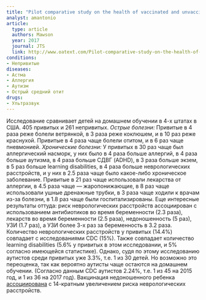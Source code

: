 ```yaml
---
title: "Pilot comparative study on the health of vaccinated and unvaccinated 6- to 12- year old U.S. children"
analyst: amantonio
article:
  type: article
  authors: Mawson
  year: 2017
  journal: JTS
  link: http://www.oatext.com/Pilot-comparative-study-on-the-health-of-vaccinated-and-unvaccinated-6-to-12-year-old-U-S-children.php
conditions:
- Непривитые
diseases:
- Астма
- Аллергия
- Аутизм
- Острый средний отит
drugs:
- Ультразвук
---
```


Исследование сравнивает детей на домашнем обучении в 4-х штатах в США. 405 привитых и 261 непривитых.
<em>Острые болезни:</em>
Привитые в 4 раза реже болели ветрянкой, в 3 раза реже коклюшем, и в 10 раз реже краснухой.
Привитые в 4 раза чаще болели отитом, и в 6 раз чаще пневмонией.
<em>Хронические болезни:</em>
У привитых в 30 раз чаще был аллергический насморк, у них было в 4 раза больше аллергий, в 4 раза больше аутизма, в 4 раза больше СДВГ (ADHD), в 3 раза больше экзем, в 5 раз больше learning disabilities, в 4 раза больше неврологических расстройств, и у них в 2.5 раза чаще было какое-либо хроническое заболевание.
Привитые в 21 раз чаще использовали лекарства от аллергии, в 4.5 раза чаще — жаропонижающие, в 8 раз чаще использовали ушные дренажные трубки, в 3 раза чаще ходили к врачам из-за болезни, в 1.8 раз чаще были госпитализированы.
Еще интересные результаты оттуда: риск неврологических расстройств ассоциирован с использованием антибиотиков во время беременности (2.3 раза), лекарств во время беременности (2.5 раза), недоношенность (5 раз), УЗИ (1.7 раз), а УЗИ более 3-х раз за беременность в 3.2 раза.
Количество неврологических расстройств у привитых (14.4%) совпадает с исследованиями CDC (15%). Также совпадает количество learning disabilities (5.6% у привитых в этом исследовании, и 5% согласно имеющейся статистике).
Однако, судя по этому исследованию аутистов среди привитых уже 3.3%, т.е. 1 из 30 детей. Но возможно это переоценка, так как вероятно аутисты чаще остаются на домашнем обучении. (Согласно данным CDC аутистов 2.24%, т.е. 1 из 45 на 2015 год, и 1 из 36 на 2017 год).
Вакцинация недоношенного ребенка [ассоциирована](https://www.oatext.com/Preterm-birth-vaccination-and-neurodevelopmental-disorders-a-cross-sectional-study-of-6-to-12-year-old-vaccinated-and-unvaccinated-children.php) с 14-кратным увеличением риска неврологических расстройств.
